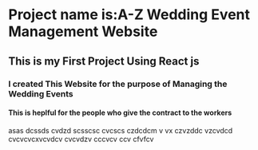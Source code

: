  <h1>Project name is:A-Z Wedding Event Management Website</h1>
<h2>This is my First Project Using React js</h1>
<h3> I created This Website for the purpose of Managing the Wedding Events</h2>
<h4>This is heplful for the people who give the contract to the workers</h4>
asas
dcssds
cvdzd
scsscsc
cvcscs
czdcdcm  v vx
czvzddc
vzcvdcd
cvcvcvcxvcvdcv
cvcvdzv
cccvcv
 ccv cfvfcv
